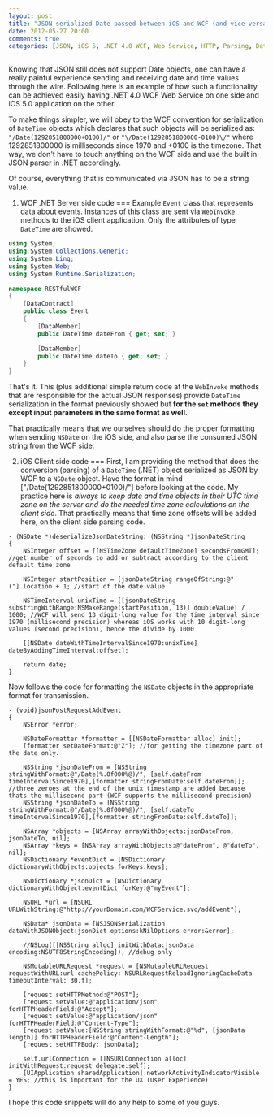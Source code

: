 ```yaml
---
layout: post
title: "JSON serialized Date passed between iOS and WCF (and vice versa)"
date: 2012-05-27 20:00
comments: true
categories: [JSON, iOS 5, .NET 4.0 WCF, Web Service, HTTP, Parsing, DateTime, NSDate]
---
```


Knowing that JSON still does not support Date objects, one can have a really painful experience sending and receiving date and time values through the wire. Following here is an example of how such a functionality can be achieved easily having .NET 4.0 WCF Web Service on one side and iOS 5.0 application on the other.

To make things simpler, we will obey to the WCF convention for serialization of `DateTime` objects which declares that such objects will be serialized as: `"/Date(1292851800000+0100)/"` or `"\/Date(1292851800000-0100)\/"` where 1292851800000 is milliseconds since 1970 and +0100 is the timezone. That way, we don't have to touch anything on the WCF side and use the built in JSON parser in .NET accordingly. 

Of course, everything that is communicated via JSON has to be a string value.

1. WCF .NET Server side code
===
Example `Event` class that represents data about events. Instances of this class are sent via `WebInvoke` methods to the iOS client application. Only the attributes of type `DateTime` are showed.

``` c# Event.cs
using System;
using System.Collections.Generic;
using System.Linq;
using System.Web;
using System.Runtime.Serialization;

namespace RESTfulWCF
{
    [DataContract]
    public class Event
    {
        [DataMember]
        public DateTime dateFrom { get; set; }

        [DataMember]
        public DateTime dateTo { get; set; }
    }
}
```

That's it. This (plus additional simple return code at the `WebInvoke` methods that are responsible for the actual JSON responses)  provide `DateTime` serialization in the format previously showed but **for the `set` methods they except input parameters in the same format as well**.

That practically means that we ourselves should do the proper formatting when sending `NSDate` on the iOS side, and also parse the consumed JSON string from the WCF side.

2. iOS Client side code
===
First, I am providing the method that does the conversion (parsing) of a `DateTime` (.NET) object serialized as JSON by WCF to a `NSDate` object. Have the format in mind ["/Date(1292851800000+0100)/"] before looking at the code. My practice here is *always to keep date and time objects in their UTC time zone on the server and do the needed time zone calculations on the client side*. That practically means that time zone offsets will be added here, on the client side parsing code.

``` objc Deserialization of Date Objects
- (NSDate *)deserializeJsonDateString: (NSString *)jsonDateString
{   
    NSInteger offset = [[NSTimeZone defaultTimeZone] secondsFromGMT]; //get number of seconds to add or subtract according to the client default time zone 
    
    NSInteger startPosition = [jsonDateString rangeOfString:@"("].location + 1; //start of the date value
    
    NSTimeInterval unixTime = [[jsonDateString substringWithRange:NSMakeRange(startPosition, 13)] doubleValue] / 1000; //WCF will send 13 digit-long value for the time interval since 1970 (millisecond precision) whereas iOS works with 10 digit-long values (second precision), hence the divide by 1000
    
    [[NSDate dateWithTimeIntervalSince1970:unixTime] dateByAddingTimeInterval:offset];
    
    return date;
}
```
Now follows the code for formatting the `NSDate` objects in the appropriate format for transmission.

``` objc NSDate to JSON date string
- (void)jsonPostRequestAddEvent
{ 
    NSError *error;
    
    NSDateFormatter *formatter = [[NSDateFormatter alloc] init];
    [formatter setDateFormat:@"Z"]; //for getting the timezone part of the date only.
    
    NSString *jsonDateFrom = [NSString stringWithFormat:@"/Date(%.0f000%@)/", [self.dateFrom timeIntervalSince1970],[formatter stringFromDate:self.dateFrom]]; //three zeroes at the end of the unix timestamp are added because thats the millisecond part (WCF supports the millisecond precision)
    NSString *jsonDateTo = [NSString stringWithFormat:@"/Date(%.0f000%@)/", [self.dateTo timeIntervalSince1970],[formatter stringFromDate:self.dateTo]];
    
    NSArray *objects = [NSArray arrayWithObjects:jsonDateFrom, jsonDateTo, nil];
    NSArray *keys = [NSArray arrayWithObjects:@"dateFrom", @"dateTo", nil];
    NSDictionary *eventDict = [NSDictionary dictionaryWithObjects:objects forKeys:keys];
    
    NSDictionary *jsonDict = [NSDictionary dictionaryWithObject:eventDict forKey:@"myEvent"];
    
    NSURL *url = [NSURL URLWithString:@"http://yourDomain.com/WCFService.svc/addEvent"];
    
    NSData* jsonData = [NSJSONSerialization dataWithJSONObject:jsonDict options:kNilOptions error:&error];
    
    //NSLog([[NSString alloc] initWithData:jsonData encoding:NSUTF8StringEncoding]); //debug only
    
    NSMutableURLRequest *request = [NSMutableURLRequest requestWithURL:url cachePolicy: NSURLRequestReloadIgnoringCacheData timeoutInterval: 30.f];
    
    [request setHTTPMethod:@"POST"];
    [request setValue:@"application/json" forHTTPHeaderField:@"Accept"];
    [request setValue:@"application/json" forHTTPHeaderField:@"Content-Type"];
    [request setValue:[NSString stringWithFormat:@"%d", [jsonData length]] forHTTPHeaderField:@"Content-Length"];
    [request setHTTPBody: jsonData];
    
    self.urlConnection = [[NSURLConnection alloc] initWithRequest:request delegate:self];
    [UIApplication sharedApplication].networkActivityIndicatorVisible = YES; //this is important for the UX (User Experience)  
}
```
I hope this code snippets will do any help to some of you guys.



